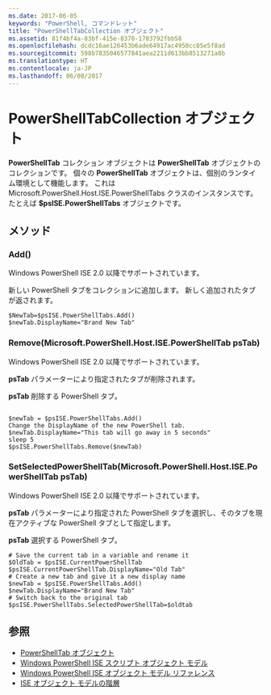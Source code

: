 ```yaml
---
ms.date: 2017-06-05
keywords: "PowerShell, コマンドレット"
title: "PowerShellTabCollection オブジェクト"
ms.assetid: 81f4bf4a-83bf-415e-8378-1703792fbb58
ms.openlocfilehash: dcdc16ae126453b6ade64917ac4950cc05e5f8ad
ms.sourcegitcommit: 598b7835046577841aea2211d613bb8513271a8b
ms.translationtype: HT
ms.contentlocale: ja-JP
ms.lasthandoff: 06/08/2017
---
```

# <a name="the-powershelltabcollection-object"></a>PowerShellTabCollection オブジェクト
  **PowerShellTab** コレクション オブジェクトは **PowerShellTab** オブジェクトのコレクションです。 個々の **PowerShellTab** オブジェクトは、個別のランタイム環境として機能します。 これは Microsoft.PowerShell.Host.ISE.PowerShellTabs クラスのインスタンスです。 たとえば **$psISE.PowerShellTabs** オブジェクトです。

## <a name="methods"></a>メソッド

### <a name="add"></a>Add\(\)
  Windows PowerShell ISE 2.0 以降でサポートされています。 

 新しい PowerShell タブをコレクションに追加します。 新しく追加されたタブが返されます。

```
$NewTab=$psISE.PowerShellTabs.Add()
$newTab.DisplayName="Brand New Tab"
```

### <a name="removemicrosoftpowershellhostisepowershelltab-pstab"></a>Remove\(Microsoft.PowerShell.Host.ISE.PowerShellTab psTab\)
  Windows PowerShell ISE 2.0 以降でサポートされています。 

 **psTab** パラメーターにより指定されたタブが削除されます。

 **psTab**
 削除する PowerShell タブ。

```

$newTab = $psISE.PowerShellTabs.Add()
Change the DisplayName of the new PowerShell tab. 
$newTab.DisplayName="This tab will go away in 5 seconds" 
sleep 5 
$psISE.PowerShellTabs.Remove($newTab)
```

### <a name="setselectedpowershelltabmicrosoftpowershellhostisepowershelltab-pstab"></a>SetSelectedPowerShellTab\(Microsoft.PowerShell.Host.ISE.PowerShellTab psTab\)
  Windows PowerShell ISE 2.0 以降でサポートされています。 

 **psTab** パラメーターにより指定された PowerShell タブを選択し、そのタブを現在アクティブな PowerShell タブとして指定します。

 **psTab**
 選択する PowerShell タブ。

```
# Save the current tab in a variable and rename it
$OldTab = $psISE.CurrentPowerShellTab
$psISE.CurrentPowerShellTab.DisplayName="Old Tab"
# Create a new tab and give it a new display name
$newTab = $psISE.PowerShellTabs.Add()
$newTab.DisplayName="Brand New Tab" 
# Switch back to the original tab
$psISE.PowerShellTabs.SelectedPowerShellTab=$oldtab
```

## <a name="see-also"></a>参照
- [PowerShellTab オブジェクト](The-PowerShellTab-Object.md) 
- [Windows PowerShell ISE スクリプト オブジェクト モデル](../ise/The-Windows-PowerShell-ISE-Scripting-Object-Model.md) 
- [Windows PowerShell ISE オブジェクト モデル リファレンス](../ise/Windows-PowerShell-ISE-Object-Model-Reference.md) 
- [ISE オブジェクト モデルの階層](../ise/The-ISE-Object-Model-Hierarchy.md)

  
